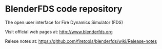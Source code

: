 # BlenderFDS code repository
The open user interface for Fire Dynamics Simulator (FDS)

Visit official web pages at: http://www.blenderfds.org

Relese notes at: https://github.com/firetools/blenderfds/wiki/Release-notes
